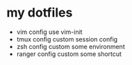 # my dotfiles
- vim config
use vim-init
- tmux config
custom session config
- zsh config
custom some environment
- ranger config
custom some shortcut
